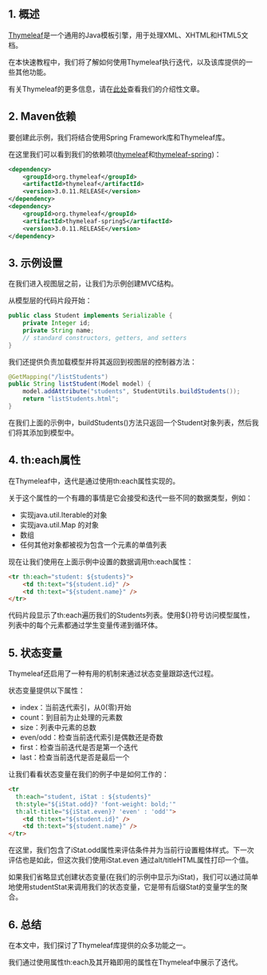 ## 1. 概述

[Thymeleaf](https://www.thymeleaf.org/)是一个通用的Java模板引擎，用于处理XML、XHTML和HTML5文档。

在本快速教程中，我们将了解如何使用Thymeleaf执行迭代，以及该库提供的一些其他功能。

有关Thymeleaf的更多信息，请在[此处](https://www.baeldung.com/thymeleaf-in-spring-mvc)查看我们的介绍性文章。

## 2. Maven依赖

要创建此示例，我们将结合使用Spring Framework库和Thymeleaf库。

在这里我们可以看到我们的依赖项([thymeleaf](https://search.maven.org/search?q=a:thymeleaf)和[thymeleaf-spring](https://search.maven.org/search?q=thymeleaf-spring4))：

```xml
<dependency>
    <groupId>org.thymeleaf</groupId>
    <artifactId>thymeleaf</artifactId>
    <version>3.0.11.RELEASE</version>
</dependency>
<dependency>
    <groupId>org.thymeleaf</groupId>
    <artifactId>thymeleaf-spring5</artifactId>
    <version>3.0.11.RELEASE</version>
</dependency>
```

## 3. 示例设置

在我们进入视图层之前，让我们为示例创建MVC结构。

从模型层的代码片段开始：

```java
public class Student implements Serializable {
    private Integer id;
    private String name;
    // standard constructors, getters, and setters
}
```

我们还提供负责加载模型并将其返回到视图层的控制器方法：

```java
@GetMapping("/listStudents")
public String listStudent(Model model) {
    model.addAttribute("students", StudentUtils.buildStudents());
    return "listStudents.html";
}
```

在我们上面的示例中，buildStudents()方法只返回一个Student对象列表，然后我们将其添加到模型中。

## 4. th:each属性

在Thymeleaf中，迭代是通过使用th:each属性实现的。

关于这个属性的一个有趣的事情是它会接受和迭代一些不同的数据类型，例如：

-   实现java.util.Iterable的对象
-   实现java.util.Map 的对象
-   数组
-   任何其他对象都被视为包含一个元素的单值列表

现在让我们使用在上面示例中设置的数据调用th:each属性：

```html
<tr th:each="student: ${students}">
    <td th:text="${student.id}" />
    <td th:text="${student.name}" />
</tr>
```

代码片段显示了th:each遍历我们的Students列表。使用${}符号访问模型属性，列表中的每个元素都通过学生变量传递到循环体。

## 5. 状态变量

Thymeleaf还启用了一种有用的机制来通过状态变量跟踪迭代过程。

状态变量提供以下属性：

-   index：当前迭代索引，从0(零)开始
-   count：到目前为止处理的元素数
-   size：列表中元素的总数
-   even/odd：检查当前迭代索引是偶数还是奇数
-   first：检查当前迭代是否是第一个迭代
-   last：检查当前迭代是否是最后一个

让我们看看状态变量在我们的例子中是如何工作的：

```html
<tr 
  th:each="student, iStat : ${students}" 
  th:style="${iStat.odd}? 'font-weight: bold;'" 
  th:alt-title="${iStat.even}? 'even' : 'odd'">
    <td th:text="${student.id}" />
    <td th:text="${student.name}" />
</tr>
```

在这里，我们包含了iStat.odd属性来评估条件并为当前行设置粗体样式。下一次评估也是如此，但这次我们使用iStat.even 通过alt/titleHTML属性打印一个值。

如果我们省略显式创建状态变量(在我们的示例中显示为iStat)，我们可以通过简单地使用studentStat来调用我们的状态变量，它是带有后缀Stat的变量学生的聚合。

## 6. 总结

在本文中，我们探讨了Thymeleaf库提供的众多功能之一。

我们通过使用属性th:each及其开箱即用的属性在Thymeleaf中展示了迭代。